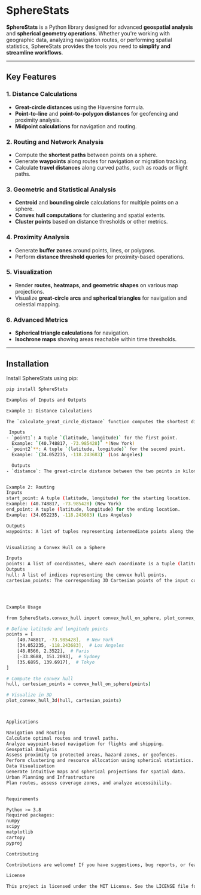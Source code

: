 # **SphereStats**

**SphereStats** is a Python library designed for advanced **geospatial analysis** and **spherical geometry operations**. Whether you're working with geographic data, analyzing navigation routes, or performing spatial statistics, SphereStats provides the tools you need to **simplify and streamline workflows**.

---

## **Key Features**

### **1. Distance Calculations**
- **Great-circle distances** using the Haversine formula.
- **Point-to-line** and **point-to-polygon distances** for geofencing and proximity analysis.
- **Midpoint calculations** for navigation and routing.


### **2. Routing and Network Analysis**
- Compute the **shortest paths** between points on a sphere.
- Generate **waypoints** along routes for navigation or migration tracking.
- Calculate **travel distances** along curved paths, such as roads or flight paths.



### **3. Geometric and Statistical Analysis**
- **Centroid** and **bounding circle** calculations for multiple points on a sphere.
- **Convex hull computations** for clustering and spatial extents.
- **Cluster points** based on distance thresholds or other metrics.


### **4. Proximity Analysis**
- Generate **buffer zones** around points, lines, or polygons.
- Perform **distance threshold queries** for proximity-based operations.

### **5. Visualization**
- Render **routes, heatmaps, and geometric shapes** on various map projections.
- Visualize **great-circle arcs** and **spherical triangles** for navigation and celestial mapping.


### **6. Advanced Metrics**
- **Spherical triangle calculations** for navigation.
- **Isochrone maps** showing areas reachable within time thresholds.

---

## **Installation**

Install SphereStats using pip:

```bash
pip install SphereStats

Examples of Inputs and Outputs

Example 1: Distance Calculations

The `calculate_great_circle_distance` function computes the shortest distance between two points on a sphere using the Haversine formulas.

 Inputs
- `point1`: A tuple `(latitude, longitude)` for the first point.  
  Example: `(40.748817, -73.985428)` *(New York)  
- `point2`**: A tuple `(latitude, longitude)` for the second point.  
  Example: `(34.052235, -118.243683)` (Los Angeles) 

  Outputs
- `distance`: The great-circle distance between the two points in kilometers.


Example 2: Routing
Inputs
start_point: A tuple (latitude, longitude) for the starting location.
Example: (40.748817, -73.985428) (New York)
end_point: A tuple (latitude, longitude) for the ending location.
Example: (34.052235, -118.243683) (Los Angeles)

Outputs
waypoints: A list of tuples representing intermediate points along the route.


Visualizing a Convex Hull on a Sphere

Inputs
points: A list of coordinates, where each coordinate is a tuple (latitude, longitude).
Outputs
hull: A list of indices representing the convex hull points.
cartesian_points: The corresponding 3D Cartesian points of the input coordinates.




Example Usage

from SphereStats.convex_hull import convex_hull_on_sphere, plot_convex_hull_3d

# Define latitude and longitude points
points = [
    [40.748817, -73.985428],  # New York
    [34.052235, -118.243683],  # Los Angeles
    [48.8566, 2.3522],  # Paris
    [-33.8688, 151.2093],  # Sydney
    [35.6895, 139.6917],  # Tokyo
]

# Compute the convex hull
hull, cartesian_points = convex_hull_on_sphere(points)

# Visualize in 3D
plot_convex_hull_3d(hull, cartesian_points)



Applications

Navigation and Routing
Calculate optimal routes and travel paths.
Analyze waypoint-based navigation for flights and shipping.
Geospatial Analysis
Assess proximity to protected areas, hazard zones, or geofences.
Perform clustering and resource allocation using spherical statistics.
Data Visualization
Generate intuitive maps and spherical projections for spatial data.
Urban Planning and Infrastructure
Plan routes, assess coverage zones, and analyze accessibility.


Requirements

Python >= 3.8
Required packages:
numpy
scipy
matplotlib
cartopy
pyproj

Contributing

Contributions are welcome! If you have suggestions, bug reports, or feature requests, feel free to submit an issue or pull request on the GitHub repository.

License

This project is licensed under the MIT License. See the LICENSE file for details.


